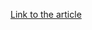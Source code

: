 [Link to the article](https://learn.microsoft.com/windows-hardware/drivers/install/overview-of-registry-trees-and-keys)
